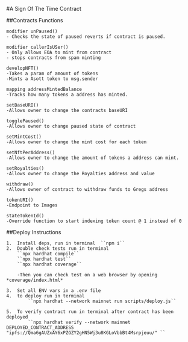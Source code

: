 #A Sign Of The Time Contract

##Contracts Functions
    
    modifier unPaused()
    - Checks the state of paused reverts if contract is paused.

    modifier callerIsUSer()
    - Only allows EOA to mint from contract
    - stops contracts from spam minting

    developNFT()
    -Takes a param of amount of tokens
    -Mints a Asott token to msg.sender

    mapping addressMintedBalance
    -Tracks how many tokens a address has minted.

    setBaseURI()
    -Allows owner to change the contracts baseURI

    togglePaused()
    -Allows owner to change paused state of contract

    setMintCost()
    -Allows owner to change the mint cost for each token

    setNftPerAddress()
    -Allows owner to change the amount of tokens a address can mint.

    setRoyalties()
    -Allows owner to change the Royalties address and value

    withdraw()
    -Allows owner of contract to withdraw funds to Gregs address 

    tokenURI()
    -Endpoint to Images

    stateTokenId()
    -Override function to start indexing token count @ 1 instead of 0

##Deploy Instructions

    1.  Install deps, run in terminal  ``npm i``
    2.  Double check tests run in terminal 
        ``npx hardhat compile``
        ``npx hardhat test``
        ``npx hardhat coverage``

        -Then you can check test on a web browser by opening *coverage/index.html*
        
    3.  Set all ENV vars in a .env file
    4.  to deploy run in terminal 
            ``npx hardhat --network mainnet run scripts/deploy.js``

    5.  To verify contract run in terminal after contract has been deployed
            ``npx hardhat verify --network mainnet DEPLOYED_CONTRACT_ADDRESS "ipfs://Qma6gAUZxAY6xPZGZY2gHN5Wj3u8KGLoVbbBt4Msrpjeuu/" ``
